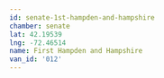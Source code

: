 ```yaml
---
id: senate-1st-hampden-and-hampshire
chamber: senate
lat: 42.19539
lng: -72.46514
name: First Hampden and Hampshire
van_id: '012'
---
```

